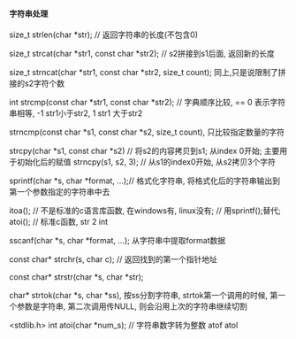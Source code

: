 #### 字符串处理

size_t strlen(char *str);	// 返回字符串的长度(不包含0)

size_t strcat(char *str1, const char *str2); // s2拼接到s1后面,  返回新的长度

size_t strncat(char *str1, const char *str2, size_t count); 同上,只是说限制了拼接的s2字符个数

int strcmp(const char *str1, const char *str2); // 字典顺序比较, == 0 表示字符串相等, -1 str1小于str2, 1 str1 大于str2

strncmp(const char *s1, const char *s2, size_t count), 只比较指定数量的字符

strcpy(char *s1, const char *s2)	// 将s2的内容拷贝到s1; 从index 0开始; 主要用于初始化后的赋值
strncpy(s1, s2, 3); // 从s1的index0开始, 从s2拷贝3个字符

sprintf(char *s, char *format, ...);// 格式化字符串, 将格式化后的字符串输出到第一个参数指定的字符串中去

itoa();	// 不是标准的c语言库函数, 在windows有, linux没有;
		// 用sprintf();替代;
atoi();	// 标准c函数, str 2 int 

sscanf(char *s, char *format, ...); 从字符串中提取format数据

const char* strchr(s, char c);	// 返回找到的第一个指针地址

const char* strstr(char *s, char *str);

char* strtok(char *s, char *ss), 按ss分割字符串, strtok第一个调用的时候, 第一个参数是字符串, 第二次调用传NULL, 则会沿用上次的字符串继续切割 

<stdlib.h>
int atoi(char *num_s);	// 字符串数字转为整数
atof
atol